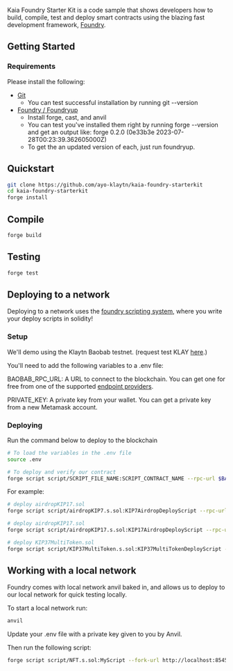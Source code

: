 Kaia Foundry Starter Kit is a code sample that shows developers how to build, compile, test and deploy smart contracts using the blazing fast development framework, [Foundry](https://book.getfoundry.sh/). 

## Getting Started
### Requirements
Please install the following:

* [Git](https://git-scm.com/book/en/v2/Getting-Started-Installing-Git)
    * You can test successful installation by running git --version
* [Foundry / Foundryup](https://book.getfoundry.sh/getting-started/installation)
    * Install forge, cast, and anvil
    * You can test you've installed them right by running forge --version and get an output like: forge 0.2.0 (0e33b3e 2023-07-28T00:23:39.362605000Z)
    * To get the an updated version of each, just run foundryup.

## Quickstart

```bash
git clone https://github.com/ayo-klaytn/kaia-foundry-starterkit
cd kaia-foundry-starterkit
forge install
```

## Compile

```bash
forge build
```

## Testing

```bash
forge test
```
## Deploying to a network

Deploying to a network uses the [foundry scripting system](https://book.getfoundry.sh/tutorials/solidity-scripting), where you write your deploy scripts in solidity!

### Setup
We'll demo using the Klaytn Baobab testnet. (request test KLAY [here](https://baobab.wallet.klaytn.foundation/faucet).)

You'll need to add the following variables to a .env file:

BAOBAB_RPC_URL: A URL to connect to the blockchain. You can get one for free from one of the supported [endpoint providers](https://docs.klaytn.foundation/content/dapp/json-rpc/public-en).

PRIVATE_KEY: A private key from your wallet. You can get a private key from a new Metamask account.

### Deploying
Run the command below to deploy to the blockchain

```bash
# To load the variables in the .env file
source .env

# To deploy and verify our contract
forge script script/SCRIPT_FILE_NAME:SCRIPT_CONTRACT_NAME --rpc-url $BAOBAB_RPC_URL --broadcast --skip-simulation -vvvv
```

For example:

```bash
# deploy airdropKIP17.sol
forge script script/airdropKIP7.s.sol:KIP7AirdropDeployScript --rpc-url $BAOBAB_RPC_URL --broadcast --skip-simulation -vvvv

# deploy airdropKIP17.sol
forge script script/airdropKIP17.s.sol:KIP17AirdropDeployScript --rpc-url $BAOBAB_RPC_URL --broadcast --skip-simulation -vvvv

# deploy KIP37MultiToken.sol
forge script script/KIP37MultiToken.s.sol:KIP37MultiTokenDeployScript --rpc-url $BAOBAB_RPC_URL --broadcast --skip-simulation -vvvv

```

## Working with a local network
Foundry comes with local network anvil baked in, and allows us to deploy to our local network for quick testing locally.

To start a local network run:

```bash
anvil
```

Update your .env file with a private key given to you by Anvil.

Then run the following script:

```bash
forge script script/NFT.s.sol:MyScript --fork-url http://localhost:8545 --broadcast
```



